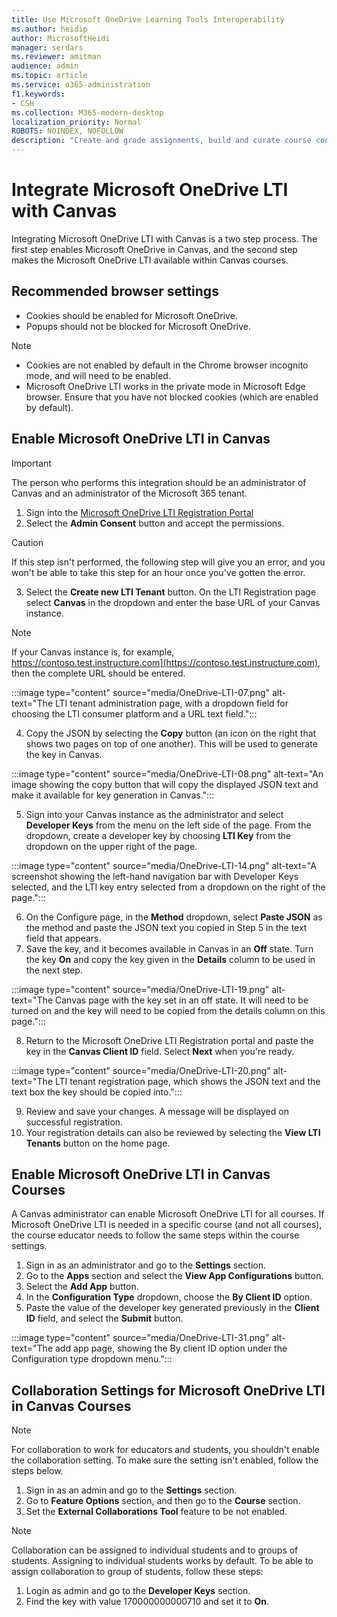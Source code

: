 ```yaml
---
title: Use Microsoft OneDrive Learning Tools Interoperability
ms.author: heidip
author: MicrosoftHeidi
manager: serdars
ms.reviewer: amitman 
audience: admin
ms.topic: article
ms.service: o365-administration
f1.keywords:
- CSH
ms.collection: M365-modern-desktop
localization_priority: Normal
ROBOTS: NOINDEX, NOFOLLOW
description: "Create and grade assignments, build and curate course content, and collaborate on files in real time with the new Microsoft OneDrive Learning Tools Interoperability App."
---
```


# Integrate Microsoft OneDrive LTI with Canvas

Integrating Microsoft OneDrive LTI with Canvas is a two step process. The first step enables Microsoft OneDrive in Canvas, and the second step makes the Microsoft OneDrive LTI available within Canvas courses.

## Recommended browser settings

- Cookies should be enabled for Microsoft OneDrive.
- Popups should not be blocked for Microsoft OneDrive.

> [!NOTE]
> - Cookies are not enabled by default in the Chrome browser incognito mode, and will need to be enabled.
> - Microsoft OneDrive LTI works in the private mode in Microsoft Edge browser. Ensure that you have not blocked cookies (which are enabled by default).

## Enable Microsoft OneDrive LTI in Canvas

> [!IMPORTANT]
> The person who performs this integration should be an administrator of Canvas and an administrator of the Microsoft 365 tenant.

1. Sign into the <a href="https://onedrivelti.microsoft.com/admin" target="_blank">Microsoft OneDrive LTI Registration Portal</a>
1. Select the **Admin Consent** button and accept the permissions.

> [!CAUTION]
> If this step isn't performed, the following step will give you an error, and you won't be able to take this step for an hour once you've gotten the error.

3. Select the **Create new LTI Tenant** button. On the LTI Registration page select **Canvas** in the dropdown and enter the base URL of your Canvas instance.

> [!NOTE]
> If your Canvas instance is, for example, https://contoso.test.instructure.com](https://contoso.test.instructure.com), then the complete URL should be entered.

:::image type="content" source="media/OneDrive-LTI-07.png" alt-text="The LTI tenant administration page, with a dropdown field for choosing the LTI consumer platform and a URL text field.":::

4. Copy the JSON by selecting the **Copy** button (an icon on the right that shows two pages on top of one another). This will be used to generate the key in Canvas.

:::image type="content" source="media/OneDrive-LTI-08.png" alt-text="An image showing the copy button that will copy the displayed JSON text and make it available for key generation in Canvas.":::

5. Sign into your Canvas instance as the administrator and select **Developer Keys** from the menu on the left side of the page. From the dropdown, create a developer key by choosing **LTI Key** from the dropdown on the upper right of the page.

:::image type="content" source="media/OneDrive-LTI-14.png" alt-text="A screenshot showing the left-hand navigation bar with Developer Keys selected, and the LTI key entry selected from a dropdown on the right of the page.":::

6. On the Configure page, in the **Method** dropdown, select **Paste JSON** as the method and paste the JSON text you copied in Step 5 in the text field that appears.
7. Save the key, and it becomes available in Canvas in an **Off** state. Turn the key **On** and copy the key given in the **Details** column to be used in the next step.

:::image type="content" source="media/OneDrive-LTI-19.png" alt-text="The Canvas page with the key set in an off state. It will need to be turned on and the key will need to be copied from the details column on this page.":::

8. Return to the Microsoft OneDrive LTI Registration portal and paste the key in the **Canvas Client ID** field. Select **Next** when you're ready.

:::image type="content" source="media/OneDrive-LTI-20.png" alt-text="The LTI tenant registration page, which shows the JSON text and the text box the key should be copied into.":::

9. Review and save your changes. A message will be displayed on successful registration.
10. Your registration details can also be reviewed by selecting the **View LTI Tenants** button on the home page.

## Enable Microsoft OneDrive LTI in Canvas Courses

A Canvas administrator can enable Microsoft OneDrive LTI for all courses. If Microsoft OneDrive LTI is needed in a specific course (and not all courses), the course educator needs to follow the same steps within the course settings.

1. Sign in as an administrator and go to the **Settings** section.
2. Go to the **Apps** section and select the **View App Configurations** button.
3. Select the **Add App** button.
4. In the **Configuration Type** dropdown, choose the **By Client ID** option.
5. Paste the value of the developer key generated previously in the **Client ID** field, and select the **Submit** button.

:::image type="content" source="media/OneDrive-LTI-31.png" alt-text="The add app page, showing the By client ID option under the Configuration type dropdown menu.":::

## Collaboration Settings for Microsoft OneDrive LTI in Canvas Courses

> [!NOTE]
> For collaboration to work for educators and students, you shouldn't enable the collaboration setting. To make sure the setting isn't enabled, follow the steps below.

1. Sign in as an admin and go to the **Settings** section.
1. Go to **Feature Options** section, and then go to the **Course** section.
1. Set the **External Collaborations Tool** feature to be not enabled.

> [!NOTE]
> Collaboration can be assigned to individual students and to groups of students. Assigning to individual students works by default. To be able to assign collaboration to group of students, follow these steps:

1. Login as admin and go to the **Developer Keys** section.
1. Find the key with value 170000000000710 and set it to **On**.
